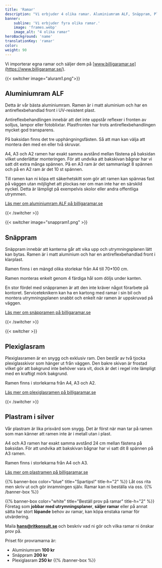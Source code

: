 ```yaml
---
title: 'Ramar'
description: "Vi erbjuder 4 olika ramar. Aluminiumram ALF, Snäppram, Plexiglasram och Plastram i silver. Du kan köpa våra ramar via www.billigaramar.se"
banner:
    subline: 'Vi erbjuder fyra olika ramar.'
    image: 'frames.webp'
    image_alt: "4 olika ramar"
heroBackground: 'name'
translationKey: 'ramar'
color: 
weight: 90
---
```


Vi importerar egna ramar och säljer dem på [www.billigaramar.se](https://www.billigaramar.se/).

{{< switcher image="aluram1.png">}}

## Aluminiumram ALF

Detta är vår bästa aluminiumram. Ramen är i matt aluminium och har en 	antireflexbehandlad front i UV-resistent plast.

Antireflexbehandlingen innebär att det inte uppstår reflexer i fronten av solljus, lampor eller fotoblixtar. Plastfronten har trots antireflexbehandlingen mycket god transparens.

På baksidan finns det tre upphängningsfästen.  Så att man kan välja att montera den med en eller två skruvar.

A4, A3 och A2 ramen har exakt samma avstånd mellan fästena på baksidan vilket underlättar monteringen. För att undvika att bakskivan bågnar har vi satt dit extra många spännen. På en A3 ram är det sammanlagt 8 spännen och på en A2 ram är det 10 st spännen.

Till ramen kan ni köpa ett säkerhetskitt som gör att ramen kan spännas fast på väggen utan möjlighet att plockas ner om man inte har en särskild nyckel. Detta är lämpligt på exempelvis skolor eller andra offentliga utrymmen.

[Läs mer om aluminiumram ALF på billigaramar.se](http://www.billigaramar.se/ramar/2-aluminiumram-a3.html)

{{< /switcher >}}

{{< switcher image="snappram1.png" >}}

## Snäppram

Snäppram innebär att kanterna går att vika upp och utrymningsplanen lätt kan bytas. Ramen är i matt aluminium och har en antireflexbehandlad front i klarplast.

Ramen finns i en mängd olika storlekar från A4 till 70*100 cm.

Ramen monteras enkelt genom 4 färdiga hål som döljs under kanten.

En stor fördel med snäppramen är att den inte kräver något förarbete på kontoret. Serviceteknikern kan ha en kartong med ramar i sin bil och montera utrymningsplanen snabbt och enkelt när ramen är uppskruvad på väggen.

[Läs mer om snäppramen på billigaramar.se](http://www.billigaramar.se/4-snappramar)

{{< /switcher >}}

{{< switcher >}}

## Plexiglasram

Plexiglasramen är en snygg och exklusiv ram. Den består av två tjocka plexiglasskivor som hänger ut från väggen. Den bakre skivan är frostad vilket gör att bakgrund inte behöver vara vit, dock är det i regel inte lämpligt med en kraftigt mörk bakgrund.

Ramen finns i storlekarna från A4, A3 och A2.

[Läs mer om plexiglasramen på billigaramar.se](http://www.billigaramar.se/2-plexiglasramar)

{{< /switcher >}}

## Plastram i silver

Vår plastram är lika prisvärd som snygg. Det är först när man tar på ramen som man känner att ramen inte är i metall utan i plast.

A4 och A3 ramen har exakt samma avstånd 24 cm mellan fästena på baksidan. 	För att undvika att bakskivan bågnar har vi satt dit 8 spännen på A3 ramen. 

Ramen finns i storlekarna från A4 och A3.

[Läs mer om plastramen på billigaramar.se](http://www.billigaramar.se/plastramar/25-billig-plastram-silver.html)

{{% banner-box color="blue" title="Spartips!" title-h="2" %}}
Låt oss rita men skriv ut och gör inramningen själv. Ramar kan ni beställa via oss.
{{% /banner-box %}}

{{% banner-box color="white" title="Beställ prov på ramar" title-h="2" %}}
Företag som **jobbar med utrymningsplaner**, **säljer ramar** eller på annat sätta har stort **löpande** behov av ramar, kan köpa enstaka ramar för utvärdering.

Maila **<hans@ritkonsult.se>** och beskriv vad ni gör och vilka ramar ni önskar prov på.

Priset för provramarna är:
- Aluminiumram  **100 kr**
- Snäppram    	**200 kr**
- Plexiglasram	**250 kr**
{{% /banner-box %}}

